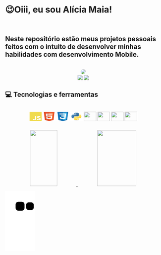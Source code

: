 <div>
  <h1> 😉Oiii, eu sou Alícia Maia! </h1><br>
  <h2> Neste repositório estão meus projetos pessoais feitos com o intuito de desenvolver minhas habilidades com desenvolvimento Mobile.</h2>
</div>

<div  align="center">
<!--   <img align="right" alt="Rafa-pic" height="150" style="border-radius:50px;" src="https://i.picasion.com/pic92/ced460c44fc5e63567705bfefec57c0c.gif"/> -->
  <br><img height="150" style="border-radius:50px;" src="https://i.picasion.com/pic92/ced460c44fc5e63567705bfefec57c0c.gif"></br>
  <a href = "mailto:aliciaengcomp@gmail.com"><img src="https://img.shields.io/badge/-Gmail-%23333?style=for-the-badge&logo=gmail&logoColor=white" target="_blank"></a>
  <a href="https://www.linkedin.com/in/al%C3%ADcia-maia-088aa123a" target="_blank"><img src="https://img.shields.io/badge/-LinkedIn-%230077B5?style=for-the-badge&logo=linkedin&logoColor=white" target="_blank"></a> 
</div>

## 💻 Tecnologias e ferramentas

<div style="display: inline_block" align="center"><br>
  
  <img align="center" alt="Maia-Js" height="30" width="40" src="https://raw.githubusercontent.com/devicons/devicon/master/icons/javascript/javascript-plain.svg">
  <img align="center" alt="Maia-HTML" height="30" width="40" src="https://raw.githubusercontent.com/devicons/devicon/master/icons/html5/html5-original.svg">
  <img align="center" alt="Maia-CSS" height="30" width="40" src="https://raw.githubusercontent.com/devicons/devicon/master/icons/css3/css3-original.svg">
  <img align="center" alt="Maia-Python" height="30" width="40" src="https://raw.githubusercontent.com/devicons/devicon/master/icons/python/python-original.svg">
  <img src = "https://cdn.jsdelivr.net/gh/devicons/devicon/icons/canva/canva-original.svg" height="30" width='40' align="center" />
  <img src = "https://cdn.jsdelivr.net/gh/devicons/devicon/icons/figma/figma-original.svg" height="30" width='40' align="center" />
  <img src = "https://cdn.jsdelivr.net/gh/devicons/devicon/icons/vscode/vscode-original-wordmark.svg" height="30" width='40' align="center" />
  <img src = "https://cdn.jsdelivr.net/gh/devicons/devicon/icons/trello/trello-plain-wordmark.svg"   height="30" width='40' align="center" />
  </br>
</div>
  
  ##

  <div align="center">
  <a href="https://github.com/Ali-Maia">
  <img height="180em" width="42%" src="https://github-readme-stats.vercel.app/api?username=Ali-Maia&show_icons=true&theme=tokyonight&include_all_commits=true&count_private=true"/>
  <img height="180em" width="50%" src="https://github-readme-stats.vercel.app/api/top-langs/?username=Ali-Maia&layout=compact&langs_count=7&theme=tokyonight"/>
</div>
 
<div> 
  
 
  ![Snake animation](https://github.com/Ali-Maia/Ali-Maia/blob/output/github-contribution-grid-snake.svg)
 
</div>
